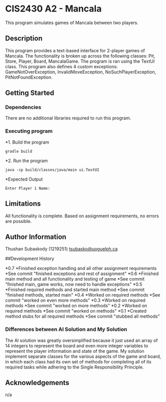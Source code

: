 # CIS2430 A2 - Mancala

This program simulates games of Mancala between two players.

## Description

This program provides a text-based interface for 2-player games of Mancala. The functionality is 
broken up across the following classes: Pit, Store, Player, Board, MancalaGame. The program is ran 
using the TextUI class. This program also defines 4 custom exceptions: GameNotOverException, 
InvalidMoveException, NoSuchPlayerException, PitNotFoundException.

## Getting Started

### Dependencies

There are no additional libraries required to run this program.

### Executing program

*1. Build the program
```
gradle build
```
*2. Run the program
```
java -cp build/classes/java/main ui.TextUI
```
*Expected Output
```
Enter Player 1 Name: 
```

## Limitations

All functionality is complete. Based on assignment requirements, no errors are possible.

## Author Information

Thushan Subaskody (1219251)
tsubasko@uoguelph.ca

##Development History

*0.7
    *Finished exception handling and all other assignment requirements
	*See commit "finished exceptions and rest of assignment"
*0.6
    *Finished main method and all functionality and testing of game
	*See commit "finished main, game works, now need to handle exceptions"
*0.5
    *Finished required methods and started main method
	*See commit "finished methods, started main"
*0.4
    *Worked on required methods
	*See commit "worked on even more methods"
*0.3
    *Worked on required methods
	*See commit "worked on more methods"
*0.2
    *Worked on required methods
	*See commit "worked on methods"
*0.1
    *Created method stubs for all required methods
	*See commit "stubbed all methods"

### Differences between AI Solution and My Solution

The AI solution was greatly oversimplified because it just used an array of 14 integers to represent the 
board and even more integer variables to represent the player information and state of the game. My
solution implement separate classes for the various aspects of the game and board, in which each class
had its own set of methods for completing all of its required tasks while adhering to the Single
Responsibility Principle.

## Acknowledgements

n/a
